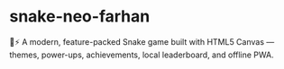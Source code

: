 # snake-neo-farhan
🐍⚡ A modern, feature-packed Snake game built with HTML5 Canvas — themes, power-ups, achievements, local leaderboard, and offline PWA.
